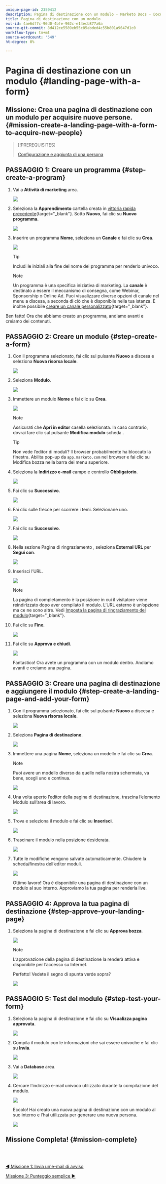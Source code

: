 ```yaml
---
unique-page-id: 2359412
description: Pagina di destinazione con un modulo - Marketo Docs - Documentazione del prodotto
title: Pagina di destinazione con un modulo
exl-id: 4ae6df7c-96d0-4bfe-962c-e14ecb877a6a
source-git-commit: 8d412ce5589eb55c85abded4c55b801a9647d1c0
workflow-type: tm+mt
source-wordcount: '549'
ht-degree: 0%

---
```


# Pagina di destinazione con un modulo {#landing-page-with-a-form}

## Missione: Crea una pagina di destinazione con un modulo per acquisire nuove persone. {#mission-create-a-landing-page-with-a-form-to-acquire-new-people}

>[!PREREQUISITES]
>
>[Configurazione e aggiunta di una persona](/help/marketo/getting-started/quick-wins/get-set-up-and-add-a-person.md)

## PASSAGGIO 1: Creare un programma {#step-create-a-program}

1. Vai a **Attività di marketing** area.

   ![](assets/landing-page-with-a-form-1.png)

1. Seleziona la **Apprendimento** cartella creata in [vittoria rapida precedente](/help/marketo/getting-started/quick-wins/send-an-email.md){target=&quot;_blank&quot;}. Sotto **Nuovo**, fai clic su **Nuovo programma**.

   ![](assets/landing-page-with-a-form-2.png)

1. Inserire un programma **Nome**, seleziona un **Canale** e fai clic su **Crea**.

   ![](assets/landing-page-with-a-form-3.png)

   >[!TIP]
   >
   >Includi le iniziali alla fine del nome del programma per renderlo univoco.

   >[!NOTE]
   >
   >Un programma è una specifica iniziativa di marketing. La **canale** è destinato a essere il meccanismo di consegna, come Webinar, Sponsorship o Online Ad. Puoi visualizzare diverse opzioni di canale nel menu a discesa, a seconda di ciò che è disponibile nella tua istanza. È inoltre possibile [creare un canale personalizzato](/help/marketo/product-docs/administration/tags/create-a-program-channel.md){target=&quot;_blank&quot;}.

Ben fatto! Ora che abbiamo creato un programma, andiamo avanti e creiamo dei contenuti.

## PASSAGGIO 2: Creare un modulo {#step-create-a-form}

1. Con il programma selezionato, fai clic sul pulsante **Nuovo** a discesa e seleziona **Nuova risorsa locale**.

   ![](assets/landing-page-with-a-form-4.png)

1. Seleziona **Modulo**.

   ![](assets/landing-page-with-a-form-5.png)

1. Immettere un modulo **Nome** e fai clic su **Crea**.

   ![](assets/landing-page-with-a-form-6.png)

   >[!NOTE]
   >
   >Assicurati che **Apri in editor** casella selezionata. In caso contrario, dovrai fare clic sul pulsante **Modifica modulo** scheda .

   >[!TIP]
   >
   >Non vede l’editor di moduli? Il browser probabilmente ha bloccato la finestra. Abilita pop-up da `app.marketo.com` nel browser e fai clic su Modifica bozza nella barra dei menu superiore.

1. Seleziona la **Indirizzo e-mail** campo e controllo **Obbligatorio**.

   ![](assets/landing-page-with-a-form-7.png)

1. Fai clic su **Successivo**.

   ![](assets/landing-page-with-a-form-8.png)

1. Fai clic sulle frecce per scorrere i temi. Selezionane uno.

   ![](assets/landing-page-with-a-form-9.png)

1. Fai clic su **Successivo**.

   ![](assets/landing-page-with-a-form-10.png)

1. Nella sezione Pagina di ringraziamento , seleziona **External URL** per **Segui con**.

   ![](assets/landing-page-with-a-form-11.png)

1. Inserisci l’URL.

   ![](assets/landing-page-with-a-form-12.png)

   >[!NOTE]
   >
   >La pagina di completamento è la posizione in cui il visitatore viene reindirizzato dopo aver compilato il modulo. L’URL esterno è un’opzione ma ce ne sono altre. Vedi [Imposta la pagina di ringraziamento del modulo](/help/marketo/product-docs/demand-generation/forms/creating-a-form/set-a-form-thank-you-page.md){target=&quot;_blank&quot;}.

1. Fai clic su **Fine**.

   ![](assets/landing-page-with-a-form-13.png)

1. Fai clic su **Approva e chiudi**.

   ![](assets/landing-page-with-a-form-14.png)

   Fantastico! Ora avete un programma con un modulo dentro. Andiamo avanti e creiamo una pagina.

## PASSAGGIO 3: Creare una pagina di destinazione e aggiungere il modulo {#step-create-a-landing-page-and-add-your-form}

1. Con il programma selezionato, fai clic sul pulsante **Nuovo** a discesa e seleziona **Nuova risorsa locale**.

   ![](assets/landing-page-with-a-form-15.png)

1. Seleziona **Pagina di destinazione**.

   ![](assets/landing-page-with-a-form-16.png)

1. Immettere una pagina **Nome**, seleziona un modello e fai clic su **Crea**.

   >[!NOTE]
   >
   >Puoi avere un modello diverso da quello nella nostra schermata, va bene, scegli uno e continua.

   ![](assets/landing-page-with-a-form-17.png)

1. Una volta aperto l’editor della pagina di destinazione, trascina l’elemento Modulo sull’area di lavoro.

   ![](assets/landing-page-with-a-form-18.png)

1. Trova e seleziona il modulo e fai clic su **Inserisci**.

   ![](assets/landing-page-with-a-form-19.png)

1. Trascinare il modulo nella posizione desiderata.

   ![](assets/landing-page-with-a-form-20.png)

1. Tutte le modifiche vengono salvate automaticamente. Chiudere la scheda/finestra dell’editor moduli.

   ![](assets/landing-page-with-a-form-21.png)

   Ottimo lavoro! Ora è disponibile una pagina di destinazione con un modulo al suo interno. Approviamo la tua pagina per renderla live.

## PASSAGGIO 4: Approva la tua pagina di destinazione {#step-approve-your-landing-page}

1. Seleziona la pagina di destinazione e fai clic su **Approva bozza**.

   ![](assets/landing-page-with-a-form-22.png)

   >[!NOTE]
   >
   >L’approvazione della pagina di destinazione la renderà attiva e disponibile per l’accesso su Internet.

   Perfetto! Vedete il segno di spunta verde sopra?

   ![](assets/landing-page-with-a-form-23.png)

## PASSAGGIO 5: Test del modulo {#step-test-your-form}

1. Seleziona la pagina di destinazione e fai clic su **Visualizza pagina approvata**.

   ![](assets/landing-page-with-a-form-24.png)

1. Compila il modulo con le informazioni che sai essere univoche e fai clic su **Invia**.

   ![](assets/landing-page-with-a-form-25.png)

1. Vai a **Database** area.

   ![](assets/landing-page-with-a-form-26.png)

1. Cercare l’indirizzo e-mail univoco utilizzato durante la compilazione del modulo.

   ![](assets/landing-page-with-a-form-27.png)

   Eccolo! Hai creato una nuova pagina di destinazione con un modulo al suo interno e l’hai utilizzata per generare una nuova persona.

   ![](assets/landing-page-with-a-form-28.png)

## Missione Completa! {#mission-complete}

<br> 

[◄ Missione 1: Invia un&#39;e-mail di avviso](/help/marketo/getting-started/quick-wins/send-an-email.md)

[Missione 3: Punteggio semplice ►](/help/marketo/getting-started/quick-wins/simple-scoring.md)
